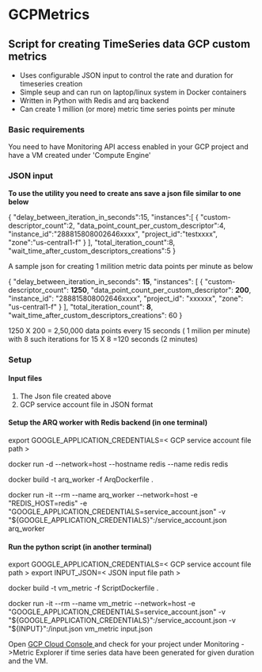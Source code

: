 # GCPMetrics
## Script for creating TimeSeries data GCP custom metrics  

- Uses configurable JSON input to control the rate and duration for timeseries creation
- Simple seup and can run on laptop/linux system in Docker containers
- Written in Python with Redis and arq backend
- Can create 1 million (or more) metric time series points per minute


### Basic requirements
You need to have Monitoring API access enabled in your GCP project and have a VM created under 'Compute Engine'

### JSON input

**To use the utility you need to create ans save a json file similar to one below**

{
   "delay_between_iteration_in_seconds":15,
   "instances":[
      {
         "custom-descriptor_count":2,
         "data_point_count_per_custom_descriptor":4,
         "instance_id":"288815808002646xxxx",
         "project_id":"testxxxx",
         "zone":"us-central1-f"
      }
   ],
   "total_iteration_count":8,
   "wait_time_after_custom_descriptors_creations":5
}

A sample  json for creating 1 milition metric data points per minute as below

{
    "delay_between_iteration_in_seconds": **15**,
    "instances": [
        {
            "custom-descriptor_count": **1250**,
            "data_point_count_per_custom_descriptor": **200**,
            "instance_id": "288815808002646xxxx",
            "project_id": "xxxxxx",
            "zone": "us-central1-f"
        }
    ],
    "total_iteration_count": **8**,
    "wait_time_after_custom_descriptors_creations": 60
}

1250 X 200 =  2,50,000 data points  every 15 seconds ( 1 milion per minute) with 8 such iterations for 15 X 8 =120 seconds (2 minutes)

### Setup

#### Input files
1.  The Json file created above
2. GCP service account file in JSON format

#### Setup the ARQ worker with Redis backend (in one terminal)
export GOOGLE_APPLICATION_CREDENTIALS=< GCP service account file path >

docker run -d --network=host --hostname redis --name redis redis

docker build -t arq_worker  -f ArqDockerfile .

docker run -it --rm --name arq_worker  --network=host -e "REDIS_HOST=redis"  -e "GOOGLE_APPLICATION_CREDENTIALS=service_account.json" -v "${GOOGLE_APPLICATION_CREDENTIALS}":/service_account.json  arq_worker 

#### Run the python script (in another terminal)
export GOOGLE_APPLICATION_CREDENTIALS=< GCP service account file path >
export INPUT_JSON=< JSON input file path >

docker build -t vm_metric  -f ScriptDockerfile .

docker run  -it --rm --name vm_metric --network=host -e "GOOGLE_APPLICATION_CREDENTIALS=service_account.json" -v  "${GOOGLE_APPLICATION_CREDENTIALS}":/service_account.json -v "${INPUT}":/input.json vm_metric input.json

Open [GCP Cloud Console ](https://console.cloud.google.com/ "GCP Cloud Console ") and check for your project under Monitoring ->Metric Explorer if time series data have been generated for given duration and the VM.

